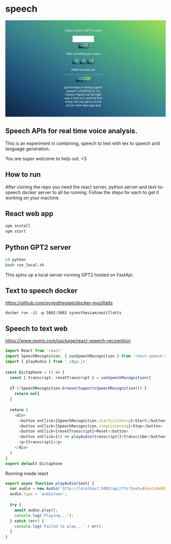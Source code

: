 # speech
![Speech app](app.png)
## Speech APIs for real time voice analysis.
This is an experiment in combining, speech to text with tex to speech and language generation.

You are super welcome to help out. <3

## How to run
After cloning the repo you need the react server, python server and text-to-speech docker server to all be running.
Follow the steps for each to get it working on your machine.

## React web app
```bash
npm install
npm start
```

## Python GPT2 server
```bash
cd python
bash run_local.sh
```
This spins up a local server running GPT2 hosted on FastApi.

## Text to speech docker
https://github.com/synesthesiam/docker-mozillatts

```
docker run -it -p 5002:5002 synesthesiam/mozillatts
```




## Speech to text web
https://www.npmjs.com/package/react-speech-recognition

```js
import React from 'react'
import SpeechRecognition, { useSpeechRecognition } from 'react-speech-recognition'
import { playAudio } from './App.js'

const Dictaphone = () => {
  const { transcript, resetTranscript } = useSpeechRecognition()

  if (!SpeechRecognition.browserSupportsSpeechRecognition()) {
    return null
  }

  return (
    <div>
      <button onClick={SpeechRecognition.startListening}>Start</button>
      <button onClick={SpeechRecognition.stopListening}>Stop</button>
      <button onClick={resetTranscript}>Reset</button>
      <button onClick={() => playAudio(transcript)}>Transcribe</button>
      <p>{transcript}</p>
    </div>
  )
}
export default Dictaphone
````



Running inside react
```js
export async function playAudio(text) {
  var audio = new Audio(`http://localhost:5002/api/tts?text=${encodeURIComponent(text)}`);  
  audio.type = 'audio/wav';

  try {
    await audio.play();
    console.log('Playing...');
  } catch (err) {
    console.log('Failed to play...' + err);
  }
}
```




